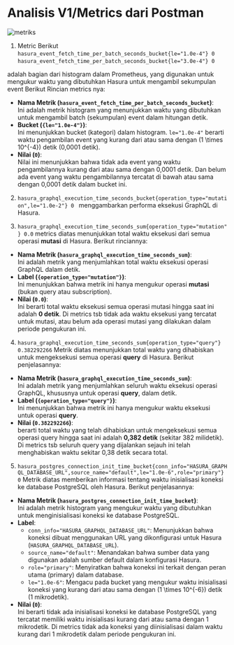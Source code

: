 # Analisis V1/Metrics dari Postman 
![metriks](https://github.com/user-attachments/assets/5b62a1be-ecbc-4743-8655-1c944097c2f6)
1. Metric Berikut `hasura_event_fetch_time_per_batch_seconds_bucket{le="1.0e-4"} 0`
`hasura_event_fetch_time_per_batch_seconds_bucket{le="3.0e-4"} 0`

adalah bagian dari histogram dalam Prometheus, yang digunakan untuk mengukur waktu yang dibutuhkan Hasura untuk mengambil sekumpulan event
Berikut Rincian metrics nya:
- **Nama Metrik (`hasura_event_fetch_time_per_batch_seconds_bucket`)**:  
  Ini adalah metrik histogram yang menunjukkan waktu yang dibutuhkan untuk mengambil batch (sekumpulan) event dalam hitungan detik.
- **Bucket (`{le="1.0e-4"}`)**:  
  Ini menunjukkan bucket (kategori) dalam histogram. `le="1.0e-4"` berarti waktu pengambilan event yang kurang dari atau sama dengan \(1 \times 10^{-4}\) detik (0,0001 detik).
- **Nilai (`0`)**:  
  Nilai ini menunjukkan bahwa tidak ada event yang waktu pengambilannya kurang dari atau sama dengan 0,0001 detik.
Dan belum ada event yang waktu pengambilannya tercatat di bawah atau sama dengan 0,0001 detik dalam bucket ini.

2. `hasura_graphql_execution_time_seconds_bucket{operation_type="mutation",le="1.0e-2"} 0 `
menggambarkan performa eksekusi GraphQL di Hasura.

3. `hasura_graphql_execution_time_seconds_sum{operation_type="mutation"} 0.0` 
metrics diatas menunjukkan total waktu eksekusi dari semua operasi **mutasi** di Hasura. 
Berikut rinciannya:
- **Nama Metrik (`hasura_graphql_execution_time_seconds_sum`)**:  
  Ini adalah metrik yang menjumlahkan total waktu eksekusi operasi GraphQL dalam detik.
- **Label (`{operation_type="mutation"}`)**:  
  Ini menunjukkan bahwa metrik ini hanya mengukur operasi **mutasi** (bukan query atau subscription).
- **Nilai (`0.0`)**:  
  Ini berarti total waktu eksekusi semua operasi mutasi hingga saat ini adalah **0 detik**.
Di metrics tsb tidak ada waktu eksekusi yang tercatat untuk mutasi, atau belum ada operasi mutasi yang dilakukan dalam periode pengukuran ini.

4. `hasura_graphql_execution_time_seconds_sum{operation_type="query"} 0.382292266`
Metrik diatas menunjukkan total waktu yang dihabiskan untuk mengeksekusi semua operasi **query** di Hasura.
Berikut penjelasannya:
- **Nama Metrik (`hasura_graphql_execution_time_seconds_sum`)**:  
  Ini adalah metrik yang menjumlahkan seluruh waktu eksekusi operasi GraphQL, khususnya untuk operasi **query**, dalam detik.
- **Label (`{operation_type="query"}`)**:  
  Ini menunjukkan bahwa metrik ini hanya mengukur waktu eksekusi untuk operasi **query**.
- **Nilai (`0.382292266`)**:  
 berarti total waktu yang telah dihabiskan untuk mengeksekusi semua operasi query hingga saat ini adalah **0,382 detik** (sekitar 382 milidetik).
Di metrics tsb seluruh query yang dijalankan sejauh ini telah menghabiskan waktu sekitar 0,38 detik secara total.

5. `hasura_postgres_connection_init_time_bucket{conn_info="HASURA_GRAPHQL_DATABASE_URL",source_name="default",le="1.0e-6",role="primary"} 0` 
Metrik diatas memberikan informasi tentang waktu inisialisasi koneksi ke database PostgreSQL oleh Hasura. 
Berikut penjelasannya:
- **Nama Metrik (`hasura_postgres_connection_init_time_bucket`)**:  
  Ini adalah metrik histogram yang mengukur waktu yang dibutuhkan untuk menginisialisasi koneksi ke database PostgreSQL.
- **Label**:  
  - `conn_info="HASURA_GRAPHQL_DATABASE_URL"`: Menunjukkan bahwa koneksi dibuat menggunakan URL yang dikonfigurasi untuk Hasura (`HASURA_GRAPHQL_DATABASE_URL`).
  - `source_name="default"`: Menandakan bahwa sumber data yang digunakan adalah sumber default dalam konfigurasi Hasura.
  - `role="primary"`: Menyiratkan bahwa koneksi ini terkait dengan peran utama (primary) dalam database.
  - `le="1.0e-6"`: Mengacu pada bucket yang mengukur waktu inisialisasi koneksi yang kurang dari atau sama dengan \(1 \times 10^{-6}\) detik (1 mikrodetik).
- **Nilai (`0`)**:  
  Ini berarti tidak ada inisialisasi koneksi ke database PostgreSQL yang tercatat memiliki waktu inisialisasi kurang dari atau sama dengan 1 mikrodetik.
Di metrics tidak ada koneksi yang diinisialisasi dalam waktu kurang dari 1 mikrodetik dalam periode pengukuran ini.
